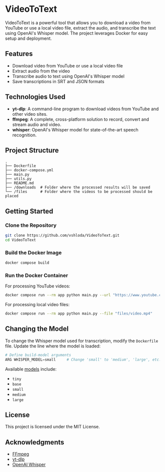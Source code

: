 
# VideoToText

VideoToText is a powerful tool that allows you to download a video from YouTube or use a local video file, extract the audio, and transcribe the text using OpenAI's Whisper model. The project leverages Docker for easy setup and deployment.

## Features

- Download video from YouTube or use a local video file
- Extract audio from the video
- Transcribe audio to text using OpenAI's Whisper model
- Save transcriptions in SRT and JSON formats

## Technologies Used

- **yt-dlp**: A command-line program to download videos from YouTube and other video sites.
- **ffmpeg**: A complete, cross-platform solution to record, convert and stream audio and video.
- **whisper**: OpenAI's Whisper model for state-of-the-art speech recognition.

## Project Structure

```
.
├── Dockerfile
├── docker-compose.yml
├── main.py
├── utils.py
├── README.md
├── /downloads  # Folder where the processed results will be saved
└── /files      # Folder where the videos to be processed should be placed
```

## Getting Started

### Clone the Repository

```bash
git clone https://github.com/vshloda/VideoToText.git
cd VideoToText
```

### Build the Docker Image

```bash
docker compose build
```

### Run the Docker Container

For processing YouTube videos:

```bash
docker compose run --rm app python main.py --url "https://www.youtube.com/watch?v=example"
```

For processing local video files:

```bash
docker compose run --rm app python main.py --file "files/video.mp4"
```

## Changing the Model

To change the Whisper model used for transcription, modify the `Dockerfile` file. Update the line where the model is loaded:

```python
# Define build-model arguments
ARG WHISPER_MODEL=small     # Change 'small' to 'medium', 'large', etc.
```

Available <a href="https://github.com/openai/whisper?tab=readme-ov-file#available-models-and-languages">models</a> include:
- `tiny`
- `base`
- `small`
- `medium`
- `large`

## License

This project is licensed under the MIT License.

## Acknowledgments

- [FFmpeg](https://ffmpeg.org/)
- [yt-dlp](https://github.com/yt-dlp/yt-dlp)
- [OpenAI Whisper](https://github.com/openai/whisper)
